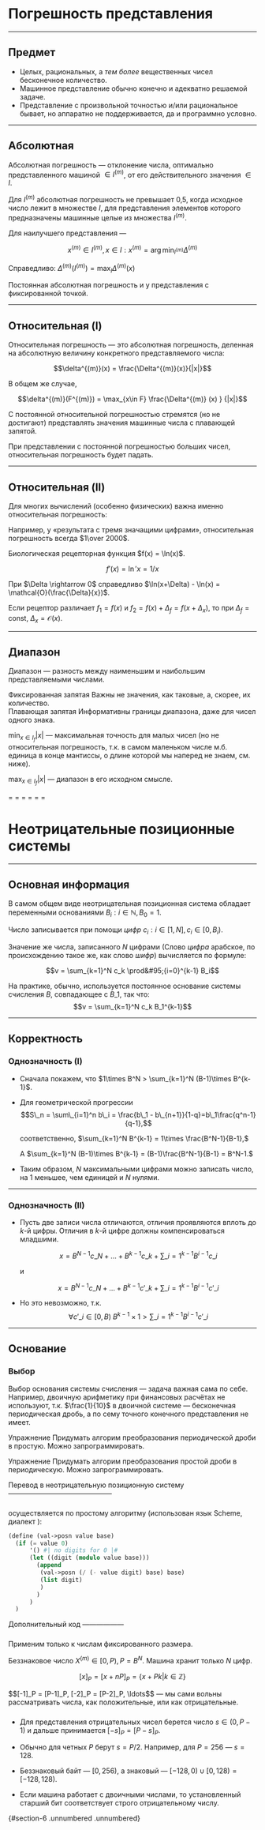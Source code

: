 <!-- -*- coding: utf-8 -*- -->
<span id="slides-title" hidden>Числа: точность, неотрицательные системы счисления, дополнительный код</span>

# Погрешность представления

- - - - - -

## Предмет


-   Целых, рациональных, а *тем более* вещественных чисел бесконечное
    количество.
-   Машинное представление обычно конечно и адекватно решаемой задаче.
-   Представление с произвольной точностью и/или рациональное бывает, но
    аппаратно не поддерживается, да и программно условно.

- - - - - -

## Абсолютная

Абсолютная погрешность — отклонение числа, оптимально представленного
машиной $\in I^{(m)}$, от его действительного значения $\in I$.

<div class="fragment" />

Для $I^{(m)}$ абсолютная погрешность не превышает 0,5, когда исходное
число лежит в множестве $I$, для представления элементов которого
предназначены машинные целые из множества $I^{(m)}$.

<div class="fragment" />
Для наилучшего представления —

$$x^{(m)} \in I^{(m)}, x \in I: x^{(m)} = \arg\min_{{I^{(m)}}} \Delta^{(m)}$$

Справедливо: $\Delta^{(m)}(I^{(m)})=\max_I \Delta^{(m)}(x)$

Постоянная абсолютная погрешность и у представления с фиксированной
точкой.

- - - - - -

## Относительная (I)

Относительная погрешность — это абсолютная погрешность, деленная на
абсолютную величину конкретного представляемого числа:

$$\delta^{(m)}(x) = \frac{\Delta^{(m)}(x)}{|x|}$$

<div class="fragment" />
В общем же случае,

$$\delta^{(m)}(F^{(m)}) = \max_{x\in F} \frac{\Delta^{(m)} (x) } {|x|}$$

С постоянной относительной погрешностью стремятся (но не достигают)
представлять значения машинные числа с плавающей запятой.

<div class="fragment" />
При представлении с постоянной погрешностью больших чисел, относительная
погрешность будет падать.

- - - - - -

## Относительная (II)

Для многих вычислений (особенно физических) важна именно относительная
погрешность:

Например, у «результата с тремя значащими цифрами», относительная
погрешность всегда $1\over 2000$.

<div class="fragment" />
Биологическая рецепторная функция $f(x) = \ln(x)$.

$$f'(x) = \ln'{x} = 1/x$$

<div class="fragment" />
При $\Delta \rightarrow 0$ справедливо
$\ln(x+\Delta) - \ln(x) = \mathcal{O}(\frac{\Delta}{x})$.

Если рецептор различает $f_1 = f(x)$ и
$f_2 = f(x)+\Delta_f = f(x+\Delta_x)$, то при
$\Delta_f = \mathsf{const}$, $\Delta_x = \mathcal{O}(x)$.

- - - - - -

## Диапазон

Диапазон — разность между наименьшим и наибольшим представляемыми
числами.

<div class="fragment" />
Фиксированная запятая Важны не значения, как таковые, а, скорее, их
количество.

<div class="fragment" />
Плавающая запятая Информативны границы диапазона, даже для чисел одного
знака.

$\min_{x \in I_f}|x|$ — максимальная точность для малых чисел (но не
относительная погрешность, т.к. в самом маленьком числе м.б. единица в
конце мантиссы, о длине которой мы наперед не знаем, см. ниже).

$\max_{x \in I_f}|x|$ — диапазон в его исходном смысле.

= = = = = =

# Неотрицательные позиционные системы

- - - - - -

## Основная информация

В самом общем виде неотрицательная позиционная система обладает
переменными основаниями $B_i: i\in\mathbb{N}, B_0=1$.

Число записывается
при помощи *цифр* $c_i: i \in [ 1, N ], c_i \in \left[ 0, B_i \right)$.

Значение же числа,
записанного $N$ цифрами (Слово *цифра* арабское, по происхождению такое же, как слово
*шифр*) вычисляется по формуле:

$$v = \sum_{k=1}^N c_k \prod&#95;{i=0}^{k-1} B_i$$

<div class="fragment" />

На практике, обычно, используется постоянное основание системы счисления
$B$, совпадающее с $B\_1$, так что: $$v = \sum_{k=1}^N c_k B_1^{k-1}$$

- - - - - -

## Корректность

### Однозначность (I)

-   Сначала покажем, что
    $1\times B^N > \sum_{k=1}^N (B-1)\times B^{k-1}$.

    <div class="fragment" />
-   Для геометрической прогрессии
    $$S\_n = \sum\_{i=1}^n  b\_i = \frac{b\_1 - b\_{n+1}}{1-q}=b\_1\frac{q^n-1}{q-1},$$

    соответственно, $\sum_{k=1}^N B^{k-1} = 1\times \frac{B^N-1}{B-1},$

    А $\sum_{k=1}^N (B-1)\times B^{k-1} = (B-1)\frac{B^N-1}{B-1} = B^N-1.$

-   Таким образом, $N$ максимальными цифрами можно записать число, на 1
    меньшее, чем единицей и $N$ нулями.

- - - - - -

### Однозначность (II)

-   Пусть две записи числа отличаются, отличия проявляются вплоть до
    $k$-й цифры. Отличия в $k$-й цифре должны компенсироваться младшими.

    $$x = B^{N-1}c\_N + \ldots + B^{k-1}c\_k + \sum\_{i=1}^{k-1}B^{i-1}c\_i$$

    и

    $$x = B^{N-1}c\_N + \ldots + B^{k-1}c'\_k + \sum\_{i=1}^{k-1}B^{i-1}c'\_i$$

-   Но это невозможно, т.к.
    $$\forall c'\_i \in \left[0, B\right) \; B^{k-1} \times 1 > \sum\_{i=1}^{k-1}B^{i-1}c'\_i$$

- - - - - -

## Основание

### Выбор

Выбор основания системы счисления — задача важная сама по себе.
Например, двоичную арифметику при финансовых расчётах не используют,
т.к. $\frac{1}{10}$ в двоичной системе — бесконечная периодическая
дробь, а по сему точного конечного представления не имеет.

Упражнение Придумать алгорим преобразования периодической дроби в
простую. Можно запрограммировать.

Упражнение Придумать алгорим преобразования простой дроби в
периодическую. Можно запрограммировать.

Перевод в неотрицательную позиционную систему
———————————————

### 

осуществляется по простому алгоритму (использован язык Scheme, диалект
[](http://www.lisperati.com/landoflisp/panel01.html)):

``` {.scheme language="Scheme"}
(define (val->posn value base)
  (if (= value 0)
      '() #| no digits for 0 |#
      (let ((digit (modulo value base)))
        (append
         (val->posn (/ (- value digit) base) base)
         (list digit)
         )
        )
      )
  )
```

Дополнительный код
——————

### 

Применим только к числам фиксированного размера.

Беззнаковое число $X^{(m)} \in [0,P), P=B^N$. Машина хранит только $N$
цифр.

$$[x]_P = [x+nP]_P = \{ x + Pk | k \in\mathbb{Z}\}$$

<div class="fragment" />
$$[-1]_P = [P-1]_P, [-2]_P = [P-2]_P, \ldots$$ — мы сами вольны
рассматривать числа, как положительные, или как отрицательные.

### 

-   Для представления отрицательных чисел берется число $s\in(0,P-1)$ и
    дальше принимается $[-s]_P = [P-s]_P$.

-   Обычно для четных $P$ берут $s=P/2$. Например, для $P=256$ —
    $s=128$.

    <div class="fragment" />

-   Беззнаковый байт — $[0,256)$, а знаковый —
    $[-128,0)\cup[0,128) = [-128,128)$.

-   Если машина работает с двоичными числами, то установленный старший
    бит соответствует строго отрицательному числу.

 {#section-6 .unnumbered .unnumbered}

